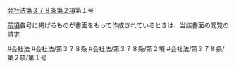 [会社法第３７８条第２項](会社法＿＿＿＿第３７８条第２項)第１号

[前項](会社法＿＿＿＿第３７８条第１項)各号に掲げるものが書面をもって作成されているときは、当該書面の閲覧の請求


#会社法
#会社法/第３７８条
#会社法/第３７８条/第２項
#会社法/第３７８条/第２項/第１号
